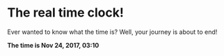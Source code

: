 # The real time clock!

Ever wanted to know what the time is? Well, your journey is about to end!

**The time is Nov 24, 2017, 03:10**